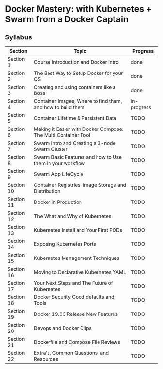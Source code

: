 # Docker Mastery: with Kubernetes + Swarm from a Docker Captain

## Syllabus

| Section | Topic | Progress |
| ---- | ---- | ---- |
| Section 1 | Course Introduction and Docker Intro | done |
| Section 2 | The Best Way to Setup Docker for your OS | done |
| Section 3 | Creating and using containers like a Boss | done |
| Section 4 | Container Images, Where to find them, and how to build them | in-progress |
| Section 5 | Container Lifetime & Persistent Data | TODO |
| Section 6 | Making it Easier with Docker Compose: The Multi Container Tool | TODO |
| Section 7 | Swarm Intro and Creating a 3-node Swarm Cluster | TODO |
| Section 8 | Swarm Basic Features and how to Use them In your workflow | TODO |
| Section 9 | Swarm App LifeCycle | TODO |
| Section 10 | Container Registries: Image Storage and Distribution | TODO |
| Section 11 | Docker in Production | TODO |
| Section 12 | The What and Why of Kubernetes | TODO |
| Section 13 | Kubernetes Install and Your First PODs | TODO |
| Section 14 | Exposing Kubernetes Ports | TODO |
| Section 15 | Kubernetes Management Techniques | TODO |
| Section 16 | Moving to Declarative Kubernetes YAML | TODO |
| Section 17 | Your Next Steps and The Future of Kubernetes | TODO |
| Section 18 | Docker Security Good defaults and Tools | TODO |
| Section 19 | Docker 19.03 Release New Features | TODO |
| Section 20 | Devops and Docker Clips | TODO |
| Section 21 | Dockerfile and Compose File Reviews | TODO |
| Section 22 | Extra's, Common Questions, and Resources | TODO |
